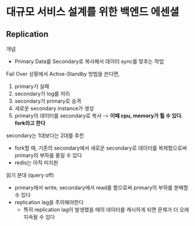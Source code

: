 # 대규모 서비스 설계를 위한 백엔드 에센셜
## Replication
개념
- Primary Data를 Secondary로 복사해서 데이터 sync를 맞추는 작업

Fail Over 상황에서 Active-Standby 방법을 쓴다면, 
1. primary가 실패
2. secondary가 log를 처리
3. secondary가 primary로 승격
4. 새로운 secondary instance가 생성
5. primary의 데이터를 secondary로 복사 -> __이때 cpu, memory가 튈 수 있다. fork라고 한다__

secondary는 1대보다는 2대를 추천
- fork할 때, 기존의 secondary에서 새로운 secondary로 데이터를 복제함으로써 primary의 부하를 줄일 수 있다
- redis는 아직 미지원

읽기 분대 (query off)
- primary에서 write, secondary에서 read를 함으로써 primary의 부하를 분배할 수 있다
- replication lag을 주의해야한다
  - 특히 replication lag이 발생했을 때의 데이터를 캐시하게 되면 문제가 더 오래 지속될 수 있다

  